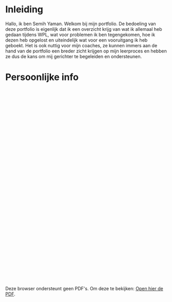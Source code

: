 # Inleiding
Hallo, ik ben Semih Yaman. Welkom bij mijn portfolio. 
De bedoeling van deze portfolio is eigenlijk dat ik een overzicht krijg van wat ik allemaal heb gedaan tijdens WPL, 
wat voor problemen ik ben tegengekomen, hoe ik dezen heb opgelost en uiteindelijk wat voor een vooruitgang ik heb geboekt. 
Het is ook nuttig voor mijn coaches, ze kunnen immers aan de hand van de portfolio een breder zicht krijgen op mijn leerproces
en hebben ze dus de kans om mij gerichter te begeleiden en ondersteunen.
# Persoonlijke info
<object data="./images/CV Semih Yaman 2024.pdf" type="application/pdf"  width="100%" height="600px" style="border: none; margin: 0; padding: 0;">
    <embed src="./images/CV Semih Yaman 2024.pdf" type="application/pdf" width="100%" height="600px" style="border: none; margin: 0; padding: 0;">
        <p>Deze browser ondersteunt geen PDF's. Om deze te bekijken: <a href="https://drive.google.com/file/d/1OTzoEEYy5v0lmP3wi-3h0IK4lO7zDqg_/view?usp=sharing">Open hier de PDF</a>.</p>
    </embed>
</object>
</object>
